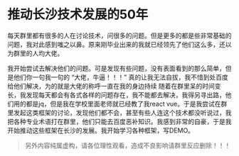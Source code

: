 # 推动长沙技术发展的50年

每天群里都有很多的人在讨论技术，问很多的问题。但是更多的都是些非常基础的问题，我对此感到嗤之以鼻。原来刚毕业出来的我就已经领先了他们这么多，还以为群里的人均大佬。

我开始尝试去解决他们的问题。可是发现有些问题，没有表面看到的那么简单，但是他们你一句我一句的 “大佬，牛逼！！！” 真的让我无法自拔，我不惜到处百度给他们解决，为的就是大佬的称呼一直在我的身边持续
随着在群里呆的时间变长，我发现每天都会有各式各样的问题存在，我不能都去解决，我得另寻出路，他们用的都是jq，但是我在学校里面老师就已经教了我react vue。于是我尝试在群里发起这类框架的讨论，发现他们都不会，甚至有些人连这个技术都没听说过，我把各种专业术语打在群里，他们只能去百度恶补知识。我感到非常的自豪，于是我开始推动这些框架在长沙的发展。我开始学习各种框架，写DEMO。
      
> 另外内容纯属虚构，请各位理性观看，造成不良影响请群里反应删除！！！

